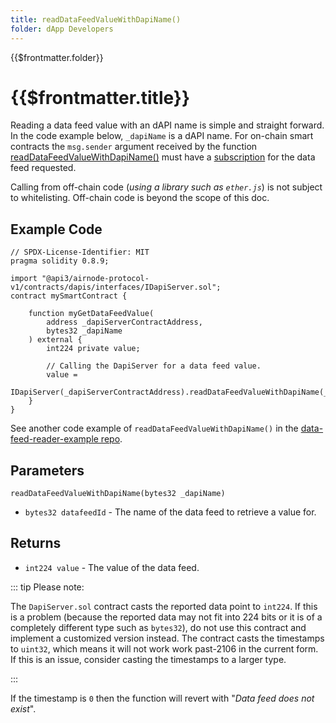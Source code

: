 ```yaml
---
title: readDataFeedValueWithDapiName()
folder: dApp Developers
---
```


<TitleSpan>{{$frontmatter.folder}}</TitleSpan>

# {{$frontmatter.title}}

<VersionWarning/>

<TocHeader />
<TOC class="table-of-contents" :include-level="[2,3]" />

Reading a data feed value with an dAPI name is simple and straight forward. In
the code example below, `_dapiName` is a dAPI name. For on-chain smart contracts
the `msg.sender` argument received by the function
[readDataFeedValueWithDapiName()](https://github.com/api3dao/airnode-protocol-v1/blob/v0.5.0/contracts/dapis/DapiServer.sol#L749-L765)
must have a [subscription](./#subscriptions) for the data feed requested.

Calling from off-chain code (_using a library such as `ether.js`_) is not
subject to whitelisting. Off-chain code is beyond the scope of this doc.

## Example Code

```solidity
// SPDX-License-Identifier: MIT
pragma solidity 0.8.9;

import "@api3/airnode-protocol-v1/contracts/dapis/interfaces/IDapiServer.sol";
contract mySmartContract {

    function myGetDataFeedValue(
        address _dapiServerContractAddress,
        bytes32 _dapiName
    ) external {
        int224 private value;

        // Calling the DapiServer for a data feed value.
        value =
            IDapiServer(_dapiServerContractAddress).readDataFeedValueWithDapiName(_dapiName);
    }
}
```

See another code example of `readDataFeedValueWithDapiName()` in the
[data-feed-reader-example repo](https://github.com/api3dao/data-feed-reader-example/blob/main/contracts/DataFeedReaderExample.sol#L37).

## Parameters

`readDataFeedValueWithDapiName(bytes32 _dapiName)`

- `bytes32 datafeedId` - The name of the data feed to retrieve a value for.

## Returns

- `int224 value` - The value of the data feed.

::: tip Please note:

The `DapiServer.sol` contract casts the reported data point to `int224`. If this
is a problem (because the reported data may not fit into 224 bits or it is of a
completely different type such as `bytes32`), do not use this contract and
implement a customized version instead. The contract casts the timestamps to
`uint32`, which means it will not work work past-2106 in the current form. If
this is an issue, consider casting the timestamps to a larger type.

:::

If the timestamp is `0` then the function will revert with "_Data feed does not
exist_".
